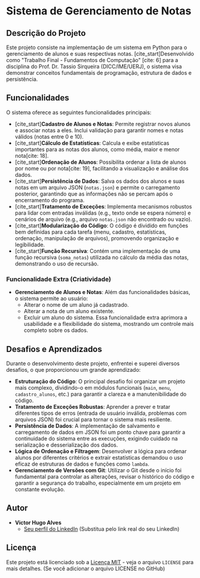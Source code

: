 # Sistema de Gerenciamento de Notas

## Descrição do Projeto

Este projeto consiste na implementação de um sistema em Python para o gerenciamento de alunos e suas respectivas notas. [cite_start]Desenvolvido como "Trabalho Final - Fundamentos de Computação" [cite: 6] para a disciplina do Prof. Dr. Tassio Sirqueira (DICC/IME/UERJ), o sistema visa demonstrar conceitos fundamentais de programação, estrutura de dados e persistência.

## Funcionalidades

O sistema oferece as seguintes funcionalidades principais:

* [cite_start]**Cadastro de Alunos e Notas**: Permite registrar novos alunos e associar notas a eles. Inclui validação para garantir nomes e notas válidos (notas entre 0 e 10).
* [cite_start]**Cálculo de Estatísticas**: Calcula e exibe estatísticas importantes para as notas dos alunos, como média, maior e menor nota[cite: 18].
* [cite_start]**Ordenação de Alunos**: Possibilita ordenar a lista de alunos por nome ou por nota[cite: 19], facilitando a visualização e análise dos dados.
* [cite_start]**Persistência de Dados**: Salva os dados dos alunos e suas notas em um arquivo JSON (`notas.json`) e permite o carregamento posterior, garantindo que as informações não se percam após o encerramento do programa.
* [cite_start]**Tratamento de Exceções**: Implementa mecanismos robustos para lidar com entradas inválidas (e.g., texto onde se espera número) e cenários de arquivo (e.g., arquivo `notas.json` não encontrado ou vazio).
* [cite_start]**Modularização do Código**: O código é dividido em funções bem definidas para cada tarefa (menu, cadastro, estatísticas, ordenação, manipulação de arquivos), promovendo organização e legibilidade.
* [cite_start]**Função Recursiva**: Contém uma implementação de uma função recursiva (`soma_notas`) utilizada no cálculo da média das notas, demonstrando o uso de recursão.

### Funcionalidade Extra (Criatividade)

* **Gerenciamento de Alunos e Notas**: Além das funcionalidades básicas, o sistema permite ao usuário:
    * Alterar o nome de um aluno já cadastrado.
    * Alterar a nota de um aluno existente.
    * Excluir um aluno do sistema.
    Essa funcionalidade extra aprimora a usabilidade e a flexibilidade do sistema, mostrando um controle mais completo sobre os dados.

## Desafios e Aprendizados

Durante o desenvolvimento deste projeto, enfrentei e superei diversos desafios, o que proporcionou um grande aprendizado:

* **Estruturação do Código**: O principal desafio foi organizar um projeto mais complexo, dividindo-o em módulos funcionais (`main`, `menu`, `cadastro_alunos`, etc.) para garantir a clareza e a manutenibilidade do código.
* **Tratamento de Exceções Robustas**: Aprender a prever e tratar diferentes tipos de erros (entrada de usuário inválida, problemas com arquivos JSON) foi crucial para tornar o sistema mais resiliente.
* **Persistência de Dados**: A implementação de salvamento e carregamento de dados em JSON foi um ponto chave para garantir a continuidade do sistema entre as execuções, exigindo cuidado na serialização e desserialização dos dados.
* **Lógica de Ordenação e Filtragem**: Desenvolver a lógica para ordenar alunos por diferentes critérios e extrair estatísticas demandou o uso eficaz de estruturas de dados e funções como `lambda`.
* **Gerenciamento de Versões com Git**: Utilizar o Git desde o início foi fundamental para controlar as alterações, revisar o histórico do código e garantir a segurança do trabalho, especialmente em um projeto em constante evolução.

## Autor

* **Victor Hugo Alves**
    * [Seu perfil do LinkedIn](https://www.linkedin.com/in/seu-perfil-linkedin) (Substitua pelo link real do seu LinkedIn)

## Licença
   Este projeto está licenciado sob a [Licença MIT](https://opensource.org/licenses/MIT) - veja o arquivo `LICENSE` para mais detalhes. (Se você adicionar o arquivo LICENSE no GitHub)
